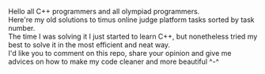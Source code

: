 Hello all C++ programmers and all olympiad programmers.  
Here're my old solutions to timus online judge platform tasks sorted by task number.  
The time I was solving it I just started to learn C++, but nonetheless tried my best to solve it in the most efficient and neat way.  
I'd like you to comment on this repo, share your opinion and give me advices on how to make my code cleaner and more beautiful ^-^
